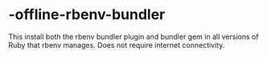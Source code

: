 -offline-rbenv-bundler
======================

This install both the rbenv bundler plugin and bundler gem in all versions of Ruby that rbenv manages.  Does not require internet connectivity.
